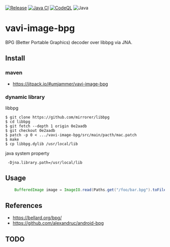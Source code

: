 
[![Release](https://jitpack.io/v/umjammer/vavi-image-bpg.svg)](https://jitpack.io/#umjammer/vavi-image-bpg)
[![Java CI](https://github.com/umjammer/vavi-image-bpg/actions/workflows/maven.yml/badge.svg)](https://github.com/umjammer/vavi-image-bpg/actions/workflows/maven.yml)
[![CodeQL](https://github.com/umjammer/vavi-image-bpg/actions/workflows/codeql.yml/badge.svg)](https://github.com/umjammer/vavi-image-bpg/actions/workflows/codeql-analysis.yml)
![Java](https://img.shields.io/badge/Java-8-b07219)

# vavi-image-bpg

BPG (Better Portable Graphics) decoder over libbpg via JNA.

## Install

### maven

 * https://jitpack.io/#umjammer/vavi-image-bpg

### dynamic library

libbpg

```shell
$ git clone https://github.com/mirrorer/libbpg
$ cd libbpg
$ git fetch --depth 1 origin 0e2aadb
$ git checkout 0e2aadb
$ patch -p 0 < .../vavi-image-bpg/src/main/pacth/mac.patch
$ make
$ cp libbpg.dylib /usr/local/lib
```

java system property

```
 -Djna.library.path=/usr/local/lib
```

## Usage

```java
    BufferedImage image = ImageIO.read(Paths.get("/foo/bar.bpg").toFile());
```

## References

 * https://bellard.org/bpg/
 * https://github.com/alexandruc/android-bpg

## TODO